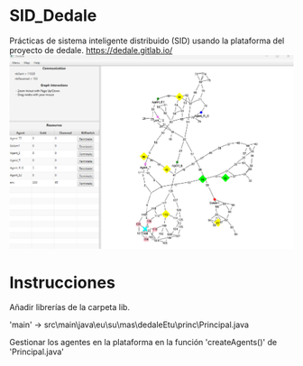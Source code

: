 # SID_Dedale
Prácticas de sistema inteligente distribuido (SID) usando la plataforma del proyecto de dedale.
https://dedale.gitlab.io/
![alt text](https://github.com/Niboah/SID_dedale-etu/blob/main/img.png)
# Instrucciones
Añadir librerías de la carpeta lib.

'main' -&gt; src\main\java\eu\su\mas\dedaleEtu\princ\Principal.java

Gestionar los agentes en la plataforma en la función 'createAgents()' de 'Principal.java'


